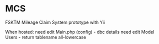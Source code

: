 # MCS
FSKTM Mileage Claim System prototype with Yii


When hosted:
need edit Main.php (config) - dbc details
need edit Model Users - return tablename all-lowercase
